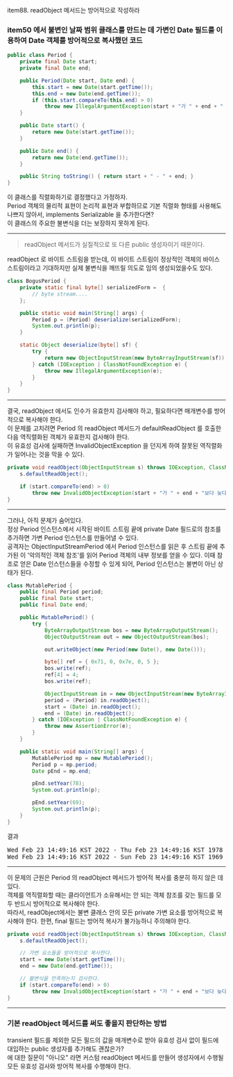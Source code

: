 item88. readObject 메서드는 방어적으로 작성하라


### item50 에서 불변인 날짜 범위 클래스를 만드는 데 가변인 Date 필드를 이용하여 Date 객체를 방어적으로 복사했던 코드
```java
public class Period {
    private final Date start;
    private final Date end;

    public Period(Date start, Date end) {
        this.start = new Date(start.getTime());
        this.end = new Date(end.getTime());
        if (this.start.compareTo(this.end) > 0)
            throw new IllegalArgumentException(start + "가 " + end + " 보다 늦다.");
    }

    public Date start() {
        return new Date(start.getTime());
    }

    public Date end() {
        return new Date(end.getTime());
    }

    public String toString() { return start + " - " + end; }
}
```
이 클래스를 직렬화하기로 결정했다고 가정하자.  
Period 객체의 물리적 표현이 논리적 표현과 부합하므로 기본 직렬화 형태를 사용해도 나쁘지 않아서, implements Serializable 을 추가한다면?  
이 클래스의 주요한 불변식을 더는 보장하지 못하게 된다.

---

> readObject 메서드가 실질적으로 또 다른 public 생성자이기 때문이다.  

readObject 로 바이트 스트림을 받는데, 이 바이트 스트림이 정상적인 객체의 바이스 스트림이라고 기대하지만 실제 불변식을 깨뜨릴 의도로 임의 생성되었을수도 있다.  
``` java
class BogusPeriod {
    private static final byte[] serializedForm =  {
        // byte stream....
    };

    public static void main(String[] args) {
        Period p = (Period) deserialize(serializedForm);
        System.out.println(p);
    }

    static Object deserialize(byte[] sf) {
        try {
            return new ObjectInputStream(new ByteArrayInputStream(sf)).readObject();
        } catch (IOException | ClassNotFoundException e) {
            throw new IllegalArgumentException(e);
        }
    }
}
```
---
결국, readObject 에서도 인수가 유효한지 검사해야 하고, 필요하다면 매개변수를 방어적으로 복사해야 한다.  
이 문제를 고치려면 Period 의 readObject 메서드가 defaultReadObject 를 호출한 다음 역직렬화된 객체가 유효한지 검사해야 한다.   
이 유효성 검사에 실패하면 InvalidObjectException 을 던지게 하여 잘못된 역직렬화가 일어나는 것을 막을 수 있다.
``` java
private void readObject(ObjectInputStream s) throws IOException, ClassNotFoundException {
    s.defaultReadObject();

    if (start.compareTo(end) > 0) 
        throw new InvalidObjectException(start + "가 " + end + "보다 늦다.");
}
```
--- 
그러나, 아직 문제가 숨어있다.  
정상 Period 인스턴스에서 시작된 바이트 스트림 끝에 private Date 필드로의 참조를 추가하면 가변 Period 인스턴스를 만들어낼 수 있다.  
공격자는 ObjectInputStreamPeriod 에서 Period 인스턴스를 읽은 후 스트림 끝에 추가된 이 '악의적인 객체 참조'를 읽어 Period 객체의 내부 정보를 얻을 수 있다.  이때 참조로 얻은 Date 인스턴스들을 수정할 수 있게 되어, Period 인스턴스는 불변이 아닌 상태가 된다.  
```java
class MutablePeriod {
    public final Period period;
    public final Date start;
    public final Date end;

    public MutablePeriod() {
        try {
            ByteArrayOutputStream bos = new ByteArrayOutputStream();
            ObjectOutputStream out = new ObjectOutputStream(bos);

            out.writeObject(new Period(new Date(), new Date()));

            byte[] ref = { 0x71, 0, 0x7e, 0, 5 };
            bos.write(ref);
            ref[4] = 4;
            bos.write(ref);

            ObjectInputStream in = new ObjectInputStream(new ByteArrayInputStream(bos.toByteArray()));
            period = (Period) in.readObject();
            start = (Date) in.readObject();
            end = (Date) in.readObject();
        } catch (IOException | ClassNotFoundException e) {
            throw new AssertionError(e);
        }
    }

    public static void main(String[] args) {
        MutablePeriod mp = new MutablePeriod();
        Period p = mp.period;
        Date pEnd = mp.end;

        pEnd.setYear(78);
        System.out.println(p);

        pEnd.setYear(69);
        System.out.println(p);
    }
}
```
결과
<pre>
Wed Feb 23 14:49:16 KST 2022 - Thu Feb 23 14:49:16 KST 1978
Wed Feb 23 14:49:16 KST 2022 - Sun Feb 23 14:49:16 KST 1969
</pre>
--- 
이 문제의 근원은 Period 의 readObject 메서드가 방어적 복사를 충분히 하지 않은 데 있다.   
객체를 역직렬화할 때는 클라이언트가 소유해서는 안 되는 객체 참조를 갖는 필드를 모두 반드시 방어적으로 복사해야 한다.   
따라서, readObject에서는 불변 클래스 안의 모든 private 가변 요소를 방어적으로 복사해야 한다.
한편, final 필드는 방어적 복사가 불가능하니 주의해야 한다.
```java
private void readObject(ObjectInputStream s) throws IOException, ClassNotFoundException{
    s.defaultReadObject();

    // 가변 요소들을 방어적으로 복사한다.
    start = new Date(start.getTime());
    end = new Date(end.getTime());

    // 불변식을 만족하는지 검사한다.
    if (start.compareTo(end) > 0) 
        throw new InvalidObjectException(start + "가 " + end + "보다 늦다.");
}
```
--- 
### 기본 readObject 메서드를 써도 좋을지 판단하는 방법
transient 필드를 제외한 모든 필드의 값을 매개변수로 받아 유효성 검사 없이 필드에 대입하는 public 생성자를 추가해도 괜찮은가?  
에 대한 질문이 "아니오" 라면 커스텀 readObject 메서드를 만들어 생성자에서 수행될 모든 유효성 검사와 방어적 복사를 수행해야 한다.
